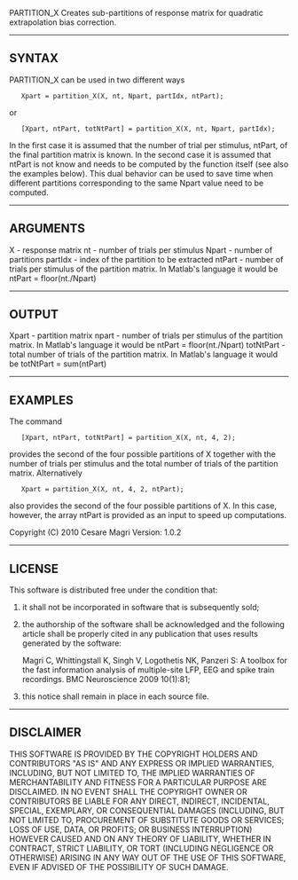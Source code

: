 PARTITION_X Creates sub-partitions of response matrix for quadratic
 extrapolation bias correction.

   ------
   SYNTAX
   ------
   PARTITION_X can be used in two different ways
 
       Xpart = partition_X(X, nt, Npart, partIdx, ntPart);
 
   or
 
       [Xpart, ntPart, totNtPart] = partition_X(X, nt, Npart, partIdx);

   In the first case it is assumed that the number of trial per stimulus,
   ntPart, of the final partition matrix is known. In the second case it
   is assumed that ntPart is not know and needs to be computed by the
   function itself (see also the examples below). This dual behavior can
   be used to save time when different partitions corresponding to the 
   same Npart value need to be computed.

   ---------
   ARGUMENTS
   ---------
   X       - response matrix
   nt      - number of trials per stimulus
   Npart   - number of partitions
   partIdx - index of the partition to be extracted
   ntPart  - number of trials per stimulus of the partition matrix. In 
             Matlab's language it would be ntPart = floor(nt./Npart)

   ------
   OUTPUT
   ------
   Xpart     - partition matrix
   npart     - number of trials per stimulus of the partition matrix. In 
               Matlab's language it would be ntPart = floor(nt./Npart)
   totNtPart - total number of trials of the partition matrix. In Matlab's
               language it would be totNtPart = sum(ntPart)

   --------
   EXAMPLES
   --------
   The command

       [Xpart, ntPart, totNtPart] = partition_X(X, nt, 4, 2);

   provides the second of the four possible partitions of X together with
   the number of trials per stimulus and the total number of trials of the
   partition matrix. Alternatively

       Xpart = partition_X(X, nt, 4, 2, ntPart);
  
   also provides the second of the four possible partitions of X. In this
   case, however, the array ntPart is provided as an input to speed up
   computations.

   Copyright (C) 2010 Cesare Magri
   Version: 1.0.2

 -------
 LICENSE
 -------
 This software is distributed free under the condition that:

 1. it shall not be incorporated in software that is subsequently sold;

 2. the authorship of the software shall be acknowledged and the following
    article shall be properly cited in any publication that uses results
    generated by the software:

      Magri C, Whittingstall K, Singh V, Logothetis NK, Panzeri S: A
      toolbox for the fast information analysis of multiple-site LFP, EEG
      and spike train recordings. BMC Neuroscience 2009 10(1):81;

 3.  this notice shall remain in place in each source file.

 ----------
 DISCLAIMER
 ----------
 THIS SOFTWARE IS PROVIDED BY THE COPYRIGHT HOLDERS AND CONTRIBUTORS "AS
 IS" AND ANY EXPRESS OR IMPLIED WARRANTIES, INCLUDING, BUT NOT LIMITED TO,
 THE IMPLIED WARRANTIES OF MERCHANTABILITY AND FITNESS FOR A PARTICULAR
 PURPOSE ARE DISCLAIMED. IN NO EVENT SHALL THE COPYRIGHT OWNER OR
 CONTRIBUTORS BE LIABLE FOR ANY DIRECT, INDIRECT, INCIDENTAL, SPECIAL,
 EXEMPLARY, OR CONSEQUENTIAL DAMAGES (INCLUDING, BUT NOT LIMITED TO,
 PROCUREMENT OF SUBSTITUTE GOODS OR SERVICES; LOSS OF USE, DATA, OR
 PROFITS; OR BUSINESS INTERRUPTION) HOWEVER CAUSED AND ON ANY THEORY OF
 LIABILITY, WHETHER IN CONTRACT, STRICT LIABILITY, OR TORT (INCLUDING
 NEGLIGENCE OR OTHERWISE) ARISING IN ANY WAY OUT OF THE USE OF THIS
 SOFTWARE, EVEN IF ADVISED OF THE POSSIBILITY OF SUCH DAMAGE.